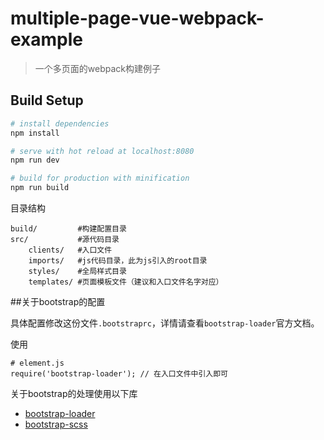 # multiple-page-vue-webpack-example

> 一个多页面的webpack构建例子

## Build Setup

``` bash
# install dependencies
npm install

# serve with hot reload at localhost:8080
npm run dev

# build for production with minification
npm run build
```

目录结构
```
build/         #构建配置目录
src/           #源代码目录
    clients/   #入口文件
    imports/   #js代码目录，此为js引入的root目录
    styles/    #全局样式目录
    templates/ #页面模板文件（建议和入口文件名字对应）
```

##关于bootstrap的配置

具体配置修改这份文件`.bootstraprc`，详情请查看`bootstrap-loader`官方文档。

使用
```
# element.js
require('bootstrap-loader'); // 在入口文件中引入即可
```

关于bootstrap的处理使用以下库

- [bootstrap-loader](https://github.com/shakacode/bootstrap-loader)
- [bootstrap-scss](https://github.com/twbs/bootstrap-sass)